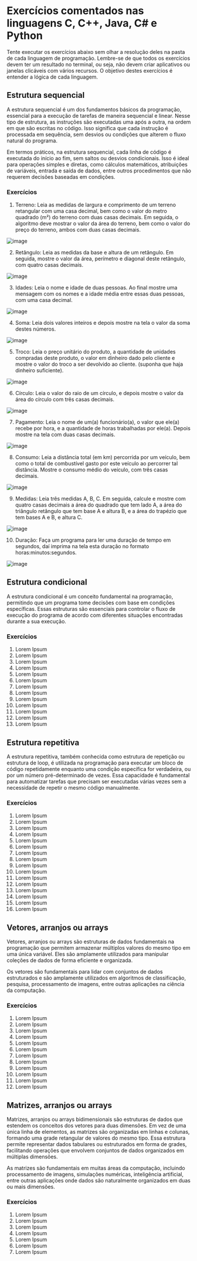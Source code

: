 # Exercícios comentados nas linguagens C, C++, Java, C# e Python
Tente executar os exercícios abaixo sem olhar a resolução deles na pasta de cada linguagem de programação. Lembre-se de que todos os exercícios devem ter um resultado no terminal, ou seja, não devem criar aplicativos ou janelas clicáveis com vários recursos. O objetivo destes exercícios é entender a lógica de cada linguagem.

## Estrutura sequencial
A estrutura sequencial é um dos fundamentos básicos da programação, essencial para a execução de tarefas de maneira sequencial e linear. Nesse tipo de estrutura, as instruções são executadas uma após a outra, na ordem em que são escritas no código. Isso significa que cada instrução é processada em sequência, sem desvios ou condições que alterem o fluxo natural do programa.

Em termos práticos, na estrutura sequencial, cada linha de código é executada do início ao fim, sem saltos ou desvios condicionais. Isso é ideal para operações simples e diretas, como cálculos matemáticos, atribuições de variáveis, entrada e saída de dados, entre outros procedimentos que não requerem decisões baseadas em condições.

### Exercícios
1. Terreno: Leia as medidas de largura e comprimento de um terreno retangular com uma casa decimal, bem como o valor do metro quadrado (m²) do terreno com duas casas decimais. Em seguida, o algoritmo deve mostrar o valor da área do terreno, bem como o valor do preço do terreno, ambos com duas casas decimais.

![image](https://github.com/ReisLeonardo/exercicios-terminal/assets/89877899/f643d1ea-3778-49d8-ab74-f1d5e96beb47)

2. Retângulo: Leia as medidas da base e altura de um retângulo. Em seguida, mostre o valor da área, perímetro e diagonal deste retângulo, com quatro casas decimais.

![image](https://github.com/ReisLeonardo/exercicios-terminal/assets/89877899/6e044aa6-8bef-4872-83f7-25921726837f)

3. Idades: Leia o nome e idade de duas pessoas. Ao final mostre uma mensagem com os nomes e a idade média entre essas duas pessoas, com uma casa decimal.

![image](https://github.com/ReisLeonardo/exercicios-terminal/assets/89877899/c958e27f-4c38-4d7d-a59c-019f661609ff)

4. Soma: Leia dois valores inteiros e depois mostre na tela o valor da soma destes números. 

![image](https://github.com/ReisLeonardo/exercicios-terminal/assets/89877899/cbf637d8-3ed0-4021-bb1c-89e3b2a3a36a)

5. Troco: Leia o preço unitário do produto, a quantidade de unidades compradas deste produto, o valor em dinheiro dado pelo cliente e mostre o valor do troco a ser devolvido ao cliente. (suponha que haja dinheiro suficiente). 

![image](https://github.com/ReisLeonardo/exercicios-terminal/assets/89877899/d763ae3f-ec9b-4123-95f4-6ae879d617c0)
 
6. Círculo: Leia o valor do raio de um círculo, e depois mostre o valor da área do círculo com três casas decimais.

![image](https://github.com/ReisLeonardo/exercicios-terminal/assets/89877899/35f02681-4188-43c7-9e49-8cd77cade750)

7. Pagamento: Leia o nome de um(a) funcionário(a), o valor que ele(a) recebe por hora, e a quantidade de horas trabalhadas por ele(a). Depois mostre na tela com duas casas decimais.

![image](https://github.com/ReisLeonardo/exercicios-terminal/assets/89877899/66c6127a-f16d-455d-b988-6f2feef7c177)

8. Consumo: Leia a distância total (em km) percorrida por um veículo, bem como o total de combustível gasto por este veículo ao percorrer tal distância. Mostre o consumo médio do veículo, com três casas decimais.

![image](https://github.com/ReisLeonardo/exercicios-terminal/assets/89877899/2c044190-ec11-40ea-9a3f-3794d8c8d059)

9. Medidas: Leia três medidas A, B, C. Em seguida, calcule e mostre com quatro casas decimais a área do quadrado que tem lado A, a área do triângulo retângulo que tem base A e altura B, e a área do trapézio que tem bases A e B, e altura C.

![image](https://github.com/ReisLeonardo/exercicios-terminal/assets/89877899/4932c4ff-febc-4144-8ad0-acd05cba2bea)

10. Duração: Faça um programa para ler uma duração de tempo em segundos, daí imprima na tela esta duração no formato horas:minutos:segundos.

![image](https://github.com/ReisLeonardo/exercicios-terminal/assets/89877899/1161a4ce-f2bf-4351-a240-97f0d8dd7b3b)

## Estrutura condicional 
A estrutura condicional é um conceito fundamental na programação, permitindo que um programa tome decisões com base em condições específicas. Essas estruturas são essenciais para controlar o fluxo de execução do programa de acordo com diferentes situações encontradas durante a sua execução.

### Exercícios
1. Lorem Ipsum
2. Lorem Ipsum
3. Lorem Ipsum
4. Lorem Ipsum
5. Lorem Ipsum
6. Lorem Ipsum
7. Lorem Ipsum
8. Lorem Ipsum
9. Lorem Ipsum
10. Lorem Ipsum
11. Lorem Ipsum
12. Lorem Ipsum
13. Lorem Ipsum

## Estrutura repetitiva
A estrutura repetitiva, também conhecida como estrutura de repetição ou estrutura de loop, é utilizada na programação para executar um bloco de código repetidamente enquanto uma condição específica for verdadeira, ou por um número pré-determinado de vezes. Essa capacidade é fundamental para automatizar tarefas que precisam ser executadas várias vezes sem a necessidade de repetir o mesmo código manualmente.

### Exercícios
1. Lorem Ipsum
2. Lorem Ipsum
3. Lorem Ipsum
4. Lorem Ipsum
5. Lorem Ipsum
6. Lorem Ipsum
7. Lorem Ipsum
8. Lorem Ipsum
9. Lorem Ipsum
10. Lorem Ipsum
11. Lorem Ipsum
12. Lorem Ipsum
13. Lorem Ipsum
14. Lorem Ipsum
15. Lorem Ipsum
16. Lorem Ipsum

## Vetores, arranjos ou arrays
Vetores, arranjos ou arrays são estruturas de dados fundamentais na programação que permitem armazenar múltiplos valores do mesmo tipo em uma única variável. Eles são amplamente utilizados para manipular coleções de dados de forma eficiente e organizada.

Os vetores são fundamentais para lidar com conjuntos de dados estruturados e são amplamente utilizados em algoritmos de classificação, pesquisa, processamento de imagens, entre outras aplicações na ciência da computação.

### Exercícios
1. Lorem Ipsum
2. Lorem Ipsum
3. Lorem Ipsum
4. Lorem Ipsum
5. Lorem Ipsum
6. Lorem Ipsum
7. Lorem Ipsum
8. Lorem Ipsum
9. Lorem Ipsum
10. Lorem Ipsum
11. Lorem Ipsum
12. Lorem Ipsum

## Matrizes, arranjos ou arrays
Matrizes, arranjos ou arrays bidimensionais são estruturas de dados que estendem os conceitos dos vetores para duas dimensões. Em vez de uma única linha de elementos, as matrizes são organizadas em linhas e colunas, formando uma grade retangular de valores do mesmo tipo. Essa estrutura permite representar dados tabulares ou estruturados em forma de grades, facilitando operações que envolvem conjuntos de dados organizados em múltiplas dimensões.

As matrizes são fundamentais em muitas áreas da computação, incluindo processamento de imagens, simulações numéricas, inteligência artificial, entre outras aplicações onde dados são naturalmente organizados em duas ou mais dimensões.

### Exercícios
1. Lorem Ipsum
2. Lorem Ipsum
3. Lorem Ipsum
4. Lorem Ipsum
5. Lorem Ipsum
6. Lorem Ipsum
7. Lorem Ipsum
